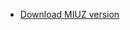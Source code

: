 <link rel="stylesheet" href="README.css">



<Menu>
<div class="navbar">
  <ul class="menu">
    <li>
      <a href="بمن سرچ .apk">Download MIUZ version</a>
    </li>
    
    


